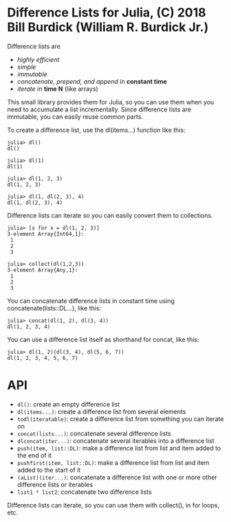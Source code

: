 # Difference Lists for Julia, (C) 2018 Bill Burdick (William R. Burdick Jr.)

Difference lists are

* *highly efficient*
* *simple*
* *immutable*
* *concatenate, prepend, and append in* **constant time**
* *iterate in* **time N** (like arrays)

This small library provides them for Julia, so you can use them when you need to accumulate a list incrementally. Since difference lists are immutable, you can easily reuse common parts.

To create a difference list, use the dl(items...) function like this:

```jldoctest
julia> dl()
dl()

julia> dl(1)
dl(1)

julia> dl(1, 2, 3)
dl(1, 2, 3)

julia> dl(1, dl(2, 3), 4)
dl(1, dl(2, 3), 4)
```

Difference lists can iterate so you can easily convert them to collections.

```jldoctest
julia> [x for x = dl(1, 2, 3)]
3-element Array{Int64,1}:
 1
 2
 3

julia> collect(dl(1,2,3))
3-element Array{Any,1}:
 1
 2
 3
```

You can concatenate difference lists in constant time using concatenate(lists::DL...), like this:

```jldoctest
julia> concat(dl(1, 2), dl(3, 4))
dl(1, 2, 3, 4)
```

You can use a difference list itself as shorthand for concat, like this:
```jldoctest
julia> dl(1, 2)(dl(3, 4), dl(5, 6, 7))
dl(1, 2, 3, 4, 5, 6, 7)
```

# API

* `dl()`: create an empty difference list
* `dl(items...)`: create a difference list from several elements
* `todl(iteratable)`: create a difference list from something you can iterate on
* `concat(lists...)`: concatenate several difference lists
* `dlconcat(iter...)`: concatenate several iterables into a difference list
* `push(item, list::DL)`: make a difference list from list and item added to the end of it
* `pushfirst(item, list::DL)`: make a difference list from list and item added to the start of it
* `(aList)(iter...)`: concatenate a difference list with one or more other difference lists or iterables
* `list1 * list2`: concatenate two difference lists

Difference lists can iterate, so you can use them with collect(), in for loops, etc.
